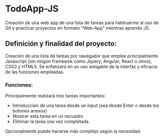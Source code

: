 # TodoApp-JS

Creación de una web app de una lista de tareas para habituarme al uso de Git y practicar proyectos en formato "Web-App" mientras aprendo JS.

## Definición y finalidad del proyecto:

Creación de una lista de tareas por navegador que emplee principalmente Javascript (sin ningún framewok como Jquery, Angular, React u otros), CSS3 y HTML5. Se enfatizará en un uso amigable de la interfaz y  eficacia de las funciones empleadas.

### Funciones:

Principalmente realizará tres tareas importantes:

* Introducción de una tarea desde un input (sea desde Enter o desde los botones anexos)
* Mostrar esta tarea en un recuadro
* Eliminar la tarea una vez completada.

Opcionalmente puede hacerse más complejo según la necesidad.
